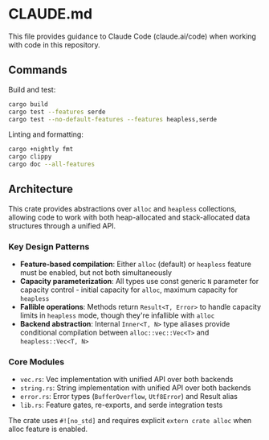 # CLAUDE.md

This file provides guidance to Claude Code (claude.ai/code) when working with
code in this repository.

## Commands

Build and test:
```bash
cargo build
cargo test --features serde
cargo test --no-default-features --features heapless,serde
```

Linting and formatting:
```bash
cargo +nightly fmt
cargo clippy
cargo doc --all-features
```

## Architecture

This crate provides abstractions over `alloc` and `heapless` collections,
allowing code to work with both heap-allocated and stack-allocated data
structures through a unified API.

### Key Design Patterns

- **Feature-based compilation**: Either `alloc` (default) or `heapless` feature
  must be enabled, but not both simultaneously
- **Capacity parameterization**: All types use const generic `N` parameter for
  capacity control - initial capacity for `alloc`, maximum capacity for
  `heapless`
- **Fallible operations**: Methods return `Result<T, Error>` to handle capacity
  limits in `heapless` mode, though they're infallible with `alloc`
- **Backend abstraction**: Internal `Inner<T, N>` type aliases provide
  conditional compilation between `alloc::vec::Vec<T>` and `heapless::Vec<T, N>`

### Core Modules

- `vec.rs`: Vec implementation with unified API over both backends
- `string.rs`: String implementation with unified API over both backends  
- `error.rs`: Error types (`BufferOverflow`, `Utf8Error`) and Result alias
- `lib.rs`: Feature gates, re-exports, and serde integration tests

The crate uses `#![no_std]` and requires explicit `extern crate alloc` when
alloc feature is enabled.
